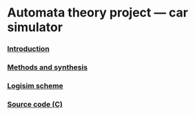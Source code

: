 # Automata theory project — car simulator

### [Introduction](https://github.com/kogutenko/at-car-simulator/raw/master/introduction.pdf)

### [Methods and synthesis](https://github.com/kogutenko/at-car-simulator/raw/master/methods.pdf)

### [Logisim scheme](https://raw.githubusercontent.com/kogutenko/at-car-simulator/master/scheme.circ)

### [Source code (C)](https://raw.githubusercontent.com/kogutenko/at-car-simulator/master/main.c)
